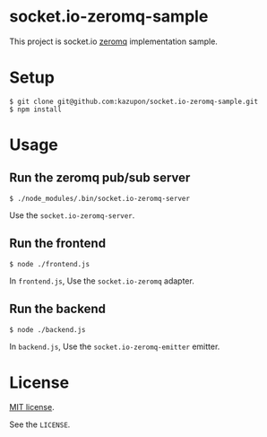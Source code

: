 # socket.io-zeromq-sample

This project is socket.io [zeromq](http://zeromq.org) implementation sample.

# Setup

```
$ git clone git@github.com:kazupon/socket.io-zeromq-sample.git
$ npm install
```

# Usage

## Run the zeromq pub/sub server

```shell
$ ./node_modules/.bin/socket.io-zeromq-server
```

Use the `socket.io-zeromq-server`.


## Run the frontend

```shell
$ node ./frontend.js
```
In `frontend.js`, Use the `socket.io-zeromq` adapter.


## Run the backend

```
$ node ./backend.js
```

In `backend.js`, Use the `socket.io-zeromq-emitter` emitter.


# License

[MIT license](http://www.opensource.org/licenses/mit-license.php).

See the `LICENSE`.
